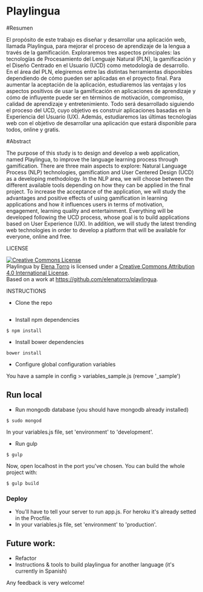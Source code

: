 Playlingua
==========================

#Resumen

El propósito de este trabajo es diseñar y desarrollar una aplicación web, llamada Playlingua, para mejorar el proceso de aprendizaje de la lengua a través de la gamificación. Exploraremos tres aspectos principales: las tecnologías de Procesamiento del Lenguaje Natural (PLN), la gamificación y el Diseño Centrado en el Usuario (UCD) como metodología de desarrollo. En el área del PLN, elegiremos entre las distintas herramientas disponibles dependiendo de cómo pueden ser aplicadas en el proyecto final. Para aumentar la aceptación de la aplicación, estudiaremos las ventajas y los aspectos positivos de usar la gamificación en aplicaciones de aprendizaje y cómo de influyente puede ser en términos de motivación, compromiso, calidad de aprendizaje y entretenimiento. Todo será desarrollado siguiendo el proceso del UCD, cuyo objetivo es construir aplicaciones basadas en la Experiencia del Usuario (UX). Además, estudiaremos las últimas tecnologías web con el objetivo de desarrollar una aplicación que estará disponible para todos, online y gratis.

#Abstract

The purpose of this study is to design and develop a web application, named Playlingua, to improve the language learning process through gamification. There are three main aspects to explore: Natural Language Process (NLP) technologies, gamification and User Centered Design (UCD) as a developing methodology. In the NLP area, we will choose between the different available tools depending on how they can be applied in the final project. To increase the acceptance of the application, we will study the advantages and positive effects of using gamification in learning applications and how it influences users in terms of motivation, engagement, learning quality and entertainment. Everything will be developed following the UCD process, whose goal is to build applications based on User Experience (UX). In addition, we will study the latest trending web technologies in order to develop a platform that will be available for everyone, online and free.

LICENSE

<a rel="license" href="http://creativecommons.org/licenses/by/4.0/"><img alt="Creative Commons License" style="border-width:0" src="https://i.creativecommons.org/l/by/4.0/88x31.png" /></a><br /><span xmlns:dct="http://purl.org/dc/terms/" property="dct:title">Playlingua</span> by <a xmlns:cc="http://creativecommons.org/ns#" href="https://github.com/elenatorro/playlingua" property="cc:attributionName" rel="cc:attributionURL">Elena Torro</a> is licensed under a <a rel="license" href="http://creativecommons.org/licenses/by/4.0/">Creative Commons Attribution 4.0 International License</a>.<br />Based on a work at <a xmlns:dct="http://purl.org/dc/terms/" href="https://github.com/elenatorro/playlingua" rel="dct:source">https://github.com/elenatorro/playlingua</a>.

INSTRUCTIONS

* Clone the repo

```
```

* Install npm dependencies

```
$ npm install
```

* Install bower dependencies

```
bower install
```

* Configure global configuration variables

You have a sample in config > variables_sample.js (remove '\_sample')

## Run local
* Run mongodb database (you should have mongodb already installed)

```
$ sudo mongod

```

In your variables.js file, set 'environment' to 'development'.

* Run gulp

```
$ gulp
```

Now, open localhost in the port you've chosen. You can build the whole project with:

```
$ gulp build
```


### Deploy

* You'll have to tell your server to run app.js. For heroku it's already setted in the Procfile.
* In your variables.js file, set 'environment' to 'production'.

## Future work:

* Refactor
* Instructions & tools to build playlingua for another language (it's currently in Spanish)

Any feedback is very welcome!
